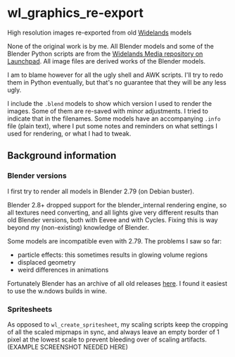 # wl_graphics_re-export
High resolution images re-exported from old [Widelands](https://github.com/widelands/widelands) models

None of the original work is by me. All Blender models and some of the Blender Python scripts are from the [Widelands Media repository on Launchpad](https://code.launchpad.net/widelands-media). All image files are derived works of the Blender models.

I am to blame however for all the ugly shell and AWK scripts. I'll try to redo them in Python eventually, but that's no guarantee that they will be any less ugly.

I include the `.blend` models to show which version I used to render the images. Some of them are re-saved with minor adjustments. I tried to indicate that in the filenames. Some models have an accompanying `.info` file (plain text), where I put some notes and reminders on what settings I used for rendering, or what I had to tweak.

## Background information

### Blender versions
I first try to render all models in Blender 2.79 (on Debian buster).

Blender 2.8+ dropped support for the blender_internal rendering engine, so all textures need converting, and all lights give very different results than old Blender versions, both with Eevee and with Cycles. Fixing this is way beyond my (non-existing) knowledge of Blender.

Some models are incompatible even with 2.79. The problems I saw so far:
- particle effects: this sometimes results in glowing volume regions
- displaced geometry
- weird differences in animations

Fortunately Blender has an archive of all old releases [here](https://download.blender.org/release/). I found it easiest to use the w.ndows builds in wine.

### Spritesheets
As opposed to `wl_create_spritesheet`, my scaling scripts keep the cropping of all the scaled mipmaps in sync, and always leave an empty border of 1 pixel at the lowest scale to prevent bleeding over of scaling artifacts. (EXAMPLE SCREENSHOT NEEDED HERE)
